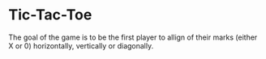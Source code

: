# Tic-Tac-Toe
The goal of the game is to be the first player to allign of their marks (either X or 0) horizontally, vertically or diagonally.
